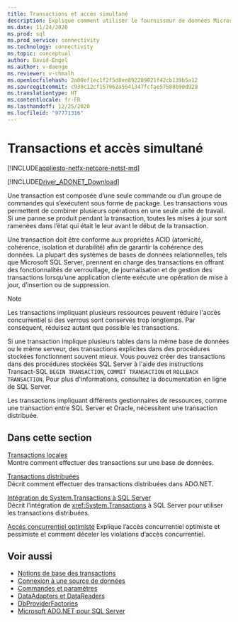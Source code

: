 ```yaml
---
title: Transactions et accès simultané
description: Explique comment utiliser le fournisseur de données Microsoft SqlClient pour SQL Server avec les transactions et l’accès concurrentiel.
ms.date: 11/24/2020
ms.prod: sql
ms.prod_service: connectivity
ms.technology: connectivity
ms.topic: conceptual
author: David-Engel
ms.author: v-daenge
ms.reviewer: v-chmalh
ms.openlocfilehash: 2a00ef1ec1f2f5d8ee892289021f42cb139b5a12
ms.sourcegitcommit: c938c12cf157962a5541347fcfae57588b90d929
ms.translationtype: HT
ms.contentlocale: fr-FR
ms.lasthandoff: 12/25/2020
ms.locfileid: "97771316"
---
```

# <a name="transactions-and-concurrency"></a>Transactions et accès simultané

[!INCLUDE[appliesto-netfx-netcore-netst-md](../../includes/appliesto-netfx-netcore-netst-md.md)]

[!INCLUDE[Driver_ADONET_Download](../../includes/driver_adonet_download.md)]

Une transaction est composée d’une seule commande ou d’un groupe de commandes qui s’exécutent sous forme de package. Les transactions vous permettent de combiner plusieurs opérations en une seule unité de travail. Si une panne se produit pendant la transaction, toutes les mises à jour sont ramenées dans l’état qui était le leur avant le début de la transaction.

Une transaction doit être conforme aux propriétés ACID (atomicité, cohérence, isolation et durabilité) afin de garantir la cohérence des données. La plupart des systèmes de bases de données relationnelles, tels que Microsoft SQL Server, prennent en charge des transactions en offrant des fonctionnalités de verrouillage, de journalisation et de gestion des transactions lorsqu’une application cliente exécute une opération de mise à jour, d’insertion ou de suppression.

> [!NOTE]
> Les transactions impliquant plusieurs ressources peuvent réduire l'accès concurrentiel si des verrous sont conservés trop longtemps. Par conséquent, réduisez autant que possible les transactions.  

Si une transaction implique plusieurs tables dans la même base de données ou le même serveur, des transactions explicites dans des procédures stockées fonctionnent souvent mieux. Vous pouvez créer des transactions dans des procédures stockées SQL Server à l'aide des instructions Transact-SQL `BEGIN TRANSACTION`, `COMMIT TRANSACTION` et `ROLLBACK TRANSACTION`. Pour plus d'informations, consultez la documentation en ligne de SQL Server.

Les transactions impliquant différents gestionnaires de ressources, comme une transaction entre SQL Server et Oracle, nécessitent une transaction distribuée.

## <a name="in-this-section"></a>Dans cette section

[Transactions locales](local-transactions.md)  
Montre comment effectuer des transactions sur une base de données.  
  
[Transactions distribuées](distributed-transactions.md)  
Décrit comment effectuer des transactions distribuées dans ADO.NET.  
  
[Intégration de System.Transactions à SQL Server](system-transactions-integration-with-sql-server.md)  
Décrit l’intégration de <xref:System.Transactions> à SQL Server pour utiliser les transactions distribuées.  
  
[Accès concurrentiel optimiste](optimistic-concurrency.md) Explique l’accès concurrentiel optimiste et pessimiste et comment déceler les violations d’accès concurrentiel.  

## <a name="see-also"></a>Voir aussi

- [Notions de base des transactions](/dotnet/framework/data/transactions/transaction-fundamentals)
- [Connexion à une source de données](connecting-to-data-source.md)
- [Commandes et paramètres](commands-parameters.md)
- [DataAdapters et DataReaders](dataadapters-datareaders.md)
- [DbProviderFactories](dbproviderfactories.md)
- [Microsoft ADO.NET pour SQL Server](microsoft-ado-net-sql-server.md)
